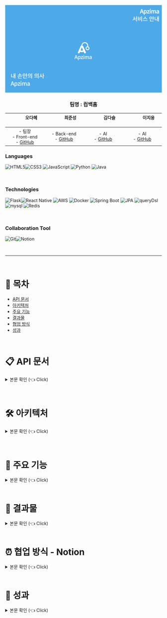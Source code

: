 <div align="center">
 <img src="./img/logo.PNG" alt="cbh-logo">
</div>


<div align="center">



### 팀명 : 컴백홈

| &nbsp;&nbsp;&nbsp;&nbsp;&nbsp;&nbsp;&nbsp;&nbsp;&nbsp;&nbsp; 오다혜 &nbsp;&nbsp;&nbsp;&nbsp;&nbsp;&nbsp;&nbsp;&nbsp;&nbsp;&nbsp; | &nbsp;&nbsp;&nbsp;&nbsp;&nbsp;&nbsp;&nbsp;&nbsp;&nbsp;&nbsp; 최준성 &nbsp;&nbsp;&nbsp;&nbsp;&nbsp;&nbsp;&nbsp;&nbsp;&nbsp;&nbsp; | &nbsp;&nbsp;&nbsp;&nbsp;&nbsp;&nbsp;&nbsp;&nbsp;&nbsp;&nbsp; 김다슬 &nbsp;&nbsp;&nbsp;&nbsp;&nbsp;&nbsp;&nbsp;&nbsp;&nbsp;&nbsp; | &nbsp;&nbsp;&nbsp;&nbsp;&nbsp;&nbsp;&nbsp;&nbsp;&nbsp;&nbsp; 이지웅 &nbsp;&nbsp;&nbsp;&nbsp;&nbsp;&nbsp;&nbsp;&nbsp;&nbsp;&nbsp;
|:---:|:---:|:---:|:---:|  
| - 팀장 <br> - Front-end  <br> - [GitHub](https://github.com/devohda) | - Back-end <Br> - [GitHub](https://github.com/backtony) | - AI <br> - [GitHub](https://github.com/Daseull) | - AI <br> - [GitHub](https://github.com/papago2355)

</div>

### Languages

<img alt="HTML5" src ="https://img.shields.io/badge/HTML5-E34F26.svg?&style=for-the-badge&logo=HTML5&logoColor=white"/><img alt="CSS3" src ="https://img.shields.io/badge/CSS3-1572B6.svg?&style=for-the-badge&logo=CSS3&logoColor=white"/>
<img alt="JavaScript" src ="https://img.shields.io/badge/JavaScript-F7DF1E.svg?&style=for-the-badge&logo=JavaScript&logoColor=white"/>
<img alt="Python" src ="https://img.shields.io/badge/Python-3178C6.svg?&style=for-the-badge&logo=Python&logoColor=white"/>
<img alt="Java" src ="https://img.shields.io/badge/Java-007396.svg?&style=for-the-badge&logo=Java&logoColor=white"/>


<br>

### Technologies
<img alt="Flask" src ="https://img.shields.io/badge/Flask-000000.svg?&style=for-the-badge&logo=Flask&logoColor=white"/><img alt="React Native" src ="https://img.shields.io/badge/React Native-61DAFB.svg?&style=for-the-badge&logo=React&logoColor=white"/>
<img alt="AWS" src ="https://img.shields.io/badge/AWS-232F3E.svg?&style=for-the-badge&logo=amazonaws&logoColor=white"/>
<img alt="Docker" src ="https://img.shields.io/badge/Docker-4479A1.svg?&style=for-the-badge&logo=Docker&logoColor=white"/>
<img alt="Spring Boot" src ="https://img.shields.io/badge/Spring Boot-6DB33F.svg?&style=for-the-badge&logo=springboot&logoColor=white"/>
<img alt="JPA" src ="https://img.shields.io/badge/jpa-6DB33F.svg?&style=for-the-badge&logo=jpa&logoColor=white"/>
<img alt="queryDsl" src ="https://img.shields.io/badge/querydsl-4479A1.svg?&style=for-the-badge&logo=querydsl&logoColor=white"/>
<img alt="mysql" src ="https://img.shields.io/badge/mysql-4479A1.svg?&style=for-the-badge&logo=mysql&logoColor=white"/>
<img alt="Redis" src ="https://img.shields.io/badge/Redis-DC382D.svg?&style=for-the-badge&logo=redis&logoColor=white"/>


<br>
 
### Collaboration Tool
<img alt="Git" src ="https://img.shields.io/badge/Git-F05032.svg?&style=for-the-badge&logo=Git&logoColor=white"/><img alt="Notion" src ="https://img.shields.io/badge/Notion-000000.svg?&style=for-the-badge&logo=Notion&logoColor=white"/>



<br>

---

<br>

# 📝 목차
- [API 문서](#api)
- [아키텍처](#structure)
- [주요 기능](#feat)
- [결과물](#outputs)
- [협업 방식](#notion)
- [성과](#result)


</details>

<br>

# 📋 API 문서  <a name = "api"></a>

<details>
   <summary> 본문 확인 (👈 Click)</summary>
<br />

[API 문서 링크](http://ec2-3-37-4-131.ap-northeast-2.compute.amazonaws.com:8080/docs/index.html)  
위 링크가 동작하지 않는다면 AWS를 내린 상태이므로 아래 명령어를 통해 확인할 수 있습니다.  
```sh
# MAC 기준
./gradlew clean build
```
위 명령어를 통해 빌드 후 build/docs/asciidoc/index.html 위치에 있는 파일을 여시면 확인하실 수 있습니다.  



</details>

<br>



</details>

<br>

# 🛠 아키텍처  <a name = "structure"></a>

<details>
   <summary> 본문 확인 (👈 Click)</summary>
<br />

<div align="center">
 <img src="./img/structure.PNG" alt="structure">
</div>

+ 프론트
    - 크로스 플랫폼을 지원하는 react native를 사용하여 IOS, Android 앱 제작
    - react-navigation을 사용하여 어플의 구조 설계
    - context api를 사용하여 상태관리
    - 증상 통계 차트는 victory-native를 사용
+ 백엔드
    - Spring 기반 서버
    - DDD 기반 설계
    - 데이터 접근 기술은 JPA와 복잡한 동적 쿼리의 경우 Querydsl 사용
    - Spring RSET Docs를 사용하여 API 문서화
    - 약 250개의 단위, 통합 테스트
    - Jacoco를 사용하여 테스트 커버리지 측정
    - DB는 MySQL과 Rredis 사용
+ AI
    - Flask 기반 API 서버

</details>

<br>


</details>

<br>


# 💎 주요 기능 <a name = "feat"></a>


<details>
   <summary> 본문 확인 (👈 Click)</summary>
<br />

<div align="center">
 <img src="./img/feat.PNG" alt="feat">
</div>

### 채팅 기반 AI 의료 진료
+ 의의
    - 거동이 불편하거나, 병원을 방문하기에 시공간적 여유가 없는 경우 AI와의 채팅을 통해서 자신의 증상과 관련된 병을 분석 받을 수 있음.
+ 기능
    - 자신의 신체적인 정보(키, 몸무게 등) 및 진단 시 필요한 정보를 사용자로부터 입력 받음.
    - 사용자가 입력한 정보에 기반하여 AI 모델이 분석 후 가장 유사도가 높은 병 3개 추천
    - AI가 분석한 병에 대한 각종 정보를 사용자에게 제공

### 진료 내역
+ 의의
    - 진료 받은 병명을 잊으면 다시 진료 받아야 하는 상황을 방지
+ 기능
    - 채팅 기반 AI 병명 예측을 통해 진단 받은 진료 내역을 자동으로 저장

### 아픔 증상 기록장
+ 의의
    - 통증이나 아픈 증상이 나타났을 때마다 기록을 함으로써 추후 병원 진료 진단 시 의사에게 제공함으로써 진단의 정확도를 높일 수 있도록 함
+ 기능
    - 증상 목록 중 해당하는 증상을 선택하거나 직접 증상을 기록하고 저장하면 선택한 날짜에 해당 정보가 저장됨
    - 기록 수정 및 삭제
    - 월별 증상 추적 시각화

> 추후 해당 프로젝트 확장 가능한 기능

+ 실제로 진단 받은 병명을 입력함으로써 기록했던 증상과 병 간의 관련성을 높이고, 이를 다시 피드백하여 AI 진료의 근거로 사용 및 진단 정확도를 높이는 기능
+ 진료를 보는 의사에게 자동으로 증상 기록이 연동되는 시스템


</details>

<br>


# 🎁 결과물  <a name = "outputs"></a>

<details>
   <summary> 본문 확인 (👈 Click)</summary>
<br />

### [시연 영상 링크](https://www.youtube.com/watch?v=v8aduUvC5pU)

<br>

## 앱

### 로그인
<div align="center">
 <img src="./img/login.PNG" alt="ai-1">
</div>

구글, 카카오, 네이버 로그인을 제공합니다.  
<br>


### 채팅 기반 AI 의료 진료
<div align="center">
 <img src="./img/ai-1.PNG" alt="ai-1">
</div>

1. 메인 페이지 상단에 AI 진료 받기를 클릭합니다.
2. 최초 진료의 경우, 기본 정보를 입력받습니다.
3. AI와 채팅을 통해 진료를 받습니다.

<br>

<div align="center">
 <img src="./img/ai-1.PNG" alt="ai-2">
</div>

4. 사용자가 입력한 정보에 기반하여 AI 모델이 분석 후 가장 유사도가 높은 질병 3개의 간략한 정보를 제공합니다.
5. 각 질병을 클릭하게 되면 해당 질병의 상세한 정보를 제공합니다.  

<br>

### 진단 내역

<div align="center">
 <img src="./img/result.PNG" alt="result">
</div>

1. AI 의료 진료 내역은 자동으로 저장됩니다.
2. 하단 네비게이션 바의 왼쪽에서 2번째 아이콘을 클릭하면 진료 내역을 확인할 수 있습니다.
3. 진료 내역을 선택하면 질병 3개의 간략한 정보가 나오게 됩니다.
4. 각 질병을 선택하게 되면 해당 질병에 대한 상세한 정보를 제공합니다.


<br>

### 건강 일기
<div align="center">
 <img src="./img/diary.PNG" alt="diary">
</div>

1. 하단 네이게이션 바의 왼쪽에서 3번째 아이콘을 클릭하면 건강 일기를 작성할 수 있습니다.
2. 날짜, 컨디션, 증상, 메모를 작성할 수 있습니다. 증상의 경우 기본적으로 앱에서 지원하는 카테고리가 존재하고 사용자가 직접 입력할 수도 있습니다.
3. 건강일기 데이터를 기반으로 증상을 추적하여 시각화 기능도 제공합니다.

<br>

### 마이페이지
<div align="center">
 <img src="./img/mypage.PNG" alt="mypage">
</div>

하단의 네비게이션 바에서 가장 오른쪽 아이콘을 클릭하면 메인페이지를 확인할 수 있습니다.  


</details>

<br>


# ⏰ 협업 방식 - Notion <a name = "notion"></a>

<details>
   <summary> 본문 확인 (👈 Click)</summary>
<br />

## 주 단위 미팅
<div align="center">
 <img src="./img/meeting.PNG" alt="meeting">
</div>

매주 금요일 구글 미트를 통해 현재까지 진행상황 및 이슈를 보고하고 이후 계획에 대해 정리합니다.  
<br>

## 진행 상황 공유

<div align="center">
 <img src="./img/actionPlan.PNG" alt="actionPlan">
</div>

각자 진행 중인 작업을 노션에 명시하여 팀원들에게 진행 상황을 공유합니다.  
<br>

## 주차별 정리 및 회고

<div align="center">
 <img src="./img/week.PNG" alt="week">
</div>

주차별 진행 사항 및 회고를 작성합니다.


</details>

<br>


# 📌 성과 <a name = "result"></a>

<details>
   <summary> 본문 확인 (👈 Click)</summary>
<br />

평가가 진행중입니다.


</details>

<br>

